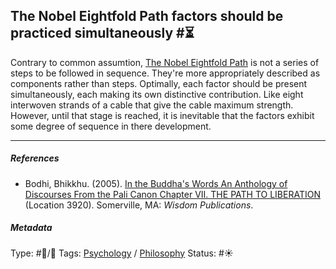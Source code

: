 ## The Nobel Eightfold Path factors should be practiced simultaneously  #⏳

Contrary to common assumtion, [The Nobel Eightfold Path](The%20Nobel%20Eightfold%20Path.md) is not a series of steps to be followed in sequence. They're more appropriately described as components rather than steps. Optimally, each factor should be present simultaneously, each making its own distinctive contribution. Like eight interwoven strands of a cable that give the cable maximum strength. However, until that stage is reached, it is inevitable that the factors exhibit some degree of sequence in there development.

---

##### References

* Bodhi, Bhikkhu. (2005). [In the Buddha's Words An Anthology of Discourses From the Pali Canon Chapter VII. THE PATH TO LIBERATION](In%20the%20Buddha's%20Words%20An%20Anthology%20of%20Discourses%20From%20the%20Pali%20Canon%20Chapter%20VII.%20THE%20PATH%20TO%20LIBERATION.md) (Location 3920). Somerville, MA: *Wisdom Publications*.

##### Metadata

Type: #🔵/🔵 
Tags: [Psychology](Psychology.md) / [Philosophy](Philosophy.md) 
Status: #☀️ 
